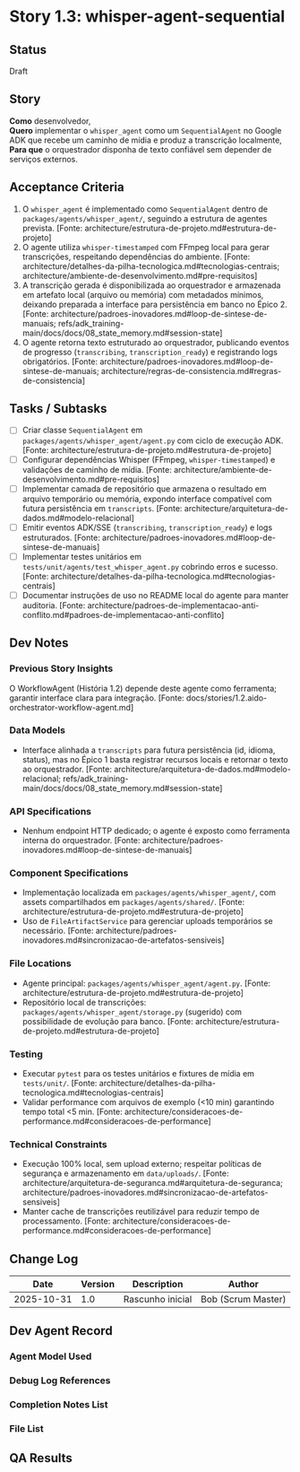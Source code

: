 ﻿# Story 1.3: whisper-agent-sequential

## Status
Draft

## Story
**Como** desenvolvedor,\
**Quero** implementar o `whisper_agent` como um `SequentialAgent` no Google ADK que recebe um caminho de mídia e produz a transcrição localmente,\
**Para que** o orquestrador disponha de texto confiável sem depender de serviços externos.

## Acceptance Criteria
1. O `whisper_agent` é implementado como `SequentialAgent` dentro de `packages/agents/whisper_agent/`, seguindo a estrutura de agentes prevista. [Fonte: architecture/estrutura-de-projeto.md#estrutura-de-projeto]
2. O agente utiliza `whisper-timestamped` com FFmpeg local para gerar transcrições, respeitando dependências do ambiente. [Fonte: architecture/detalhes-da-pilha-tecnologica.md#tecnologias-centrais; architecture/ambiente-de-desenvolvimento.md#pre-requisitos]
3. A transcrição gerada é disponibilizada ao orquestrador e armazenada em artefato local (arquivo ou memória) com metadados mínimos, deixando preparada a interface para persistência em banco no Épico 2. [Fonte: architecture/padroes-inovadores.md#loop-de-sintese-de-manuais; refs/adk_training-main/docs/docs/08_state_memory.md#session-state]
4. O agente retorna texto estruturado ao orquestrador, publicando eventos de progresso (`transcribing`, `transcription_ready`) e registrando logs obrigatórios. [Fonte: architecture/padroes-inovadores.md#loop-de-sintese-de-manuais; architecture/regras-de-consistencia.md#regras-de-consistencia]

## Tasks / Subtasks
- [ ] Criar classe `SequentialAgent` em `packages/agents/whisper_agent/agent.py` com ciclo de execução ADK. [Fonte: architecture/estrutura-de-projeto.md#estrutura-de-projeto]
- [ ] Configurar dependências Whisper (FFmpeg, `whisper-timestamped`) e validações de caminho de mídia. [Fonte: architecture/ambiente-de-desenvolvimento.md#pre-requisitos]
- [ ] Implementar camada de repositório que armazena o resultado em arquivo temporário ou memória, expondo interface compatível com futura persistência em `transcripts`. [Fonte: architecture/arquitetura-de-dados.md#modelo-relacional]
- [ ] Emitir eventos ADK/SSE (`transcribing`, `transcription_ready`) e logs estruturados. [Fonte: architecture/padroes-inovadores.md#loop-de-sintese-de-manuais]
- [ ] Implementar testes unitários em `tests/unit/agents/test_whisper_agent.py` cobrindo erros e sucesso. [Fonte: architecture/detalhes-da-pilha-tecnologica.md#tecnologias-centrais]
- [ ] Documentar instruções de uso no README local do agente para manter auditoria. [Fonte: architecture/padroes-de-implementacao-anti-conflito.md#padroes-de-implementacao-anti-conflito]

## Dev Notes
### Previous Story Insights
O WorkflowAgent (História 1.2) depende deste agente como ferramenta; garantir interface clara para integração. [Fonte: docs/stories/1.2.aido-orchestrator-workflow-agent.md]

### Data Models
- Interface alinhada a `transcripts` para futura persistência (id, idioma, status), mas no Épico 1 basta registrar recursos locais e retornar o texto ao orquestrador. [Fonte: architecture/arquitetura-de-dados.md#modelo-relacional; refs/adk_training-main/docs/docs/08_state_memory.md#session-state]

### API Specifications
- Nenhum endpoint HTTP dedicado; o agente é exposto como ferramenta interna do orquestrador. [Fonte: architecture/padroes-inovadores.md#loop-de-sintese-de-manuais]

### Component Specifications
- Implementação localizada em `packages/agents/whisper_agent/`, com assets compartilhados em `packages/agents/shared/`. [Fonte: architecture/estrutura-de-projeto.md#estrutura-de-projeto]
- Uso de `FileArtifactService` para gerenciar uploads temporários se necessário. [Fonte: architecture/padroes-inovadores.md#sincronizacao-de-artefatos-sensiveis]

### File Locations
- Agente principal: `packages/agents/whisper_agent/agent.py`. [Fonte: architecture/estrutura-de-projeto.md#estrutura-de-projeto]
- Repositório local de transcrições: `packages/agents/whisper_agent/storage.py` (sugerido) com possibilidade de evolução para banco. [Fonte: architecture/estrutura-de-projeto.md#estrutura-de-projeto]

### Testing
- Executar `pytest` para os testes unitários e fixtures de mídia em `tests/unit/`. [Fonte: architecture/detalhes-da-pilha-tecnologica.md#tecnologias-centrais]
- Validar performance com arquivos de exemplo (<10 min) garantindo tempo total <5 min. [Fonte: architecture/consideracoes-de-performance.md#consideracoes-de-performance]

### Technical Constraints
- Execução 100% local, sem upload externo; respeitar políticas de segurança e armazenamento em `data/uploads/`. [Fonte: architecture/arquitetura-de-seguranca.md#arquitetura-de-seguranca; architecture/padroes-inovadores.md#sincronizacao-de-artefatos-sensiveis]
- Manter cache de transcrições reutilizável para reduzir tempo de processamento. [Fonte: architecture/consideracoes-de-performance.md#consideracoes-de-performance]

## Change Log
| Date | Version | Description | Author |
|---|---|---|---|
| 2025-10-31 | 1.0 | Rascunho inicial | Bob (Scrum Master) |

## Dev Agent Record
### Agent Model Used

### Debug Log References

### Completion Notes List

### File List

## QA Results

